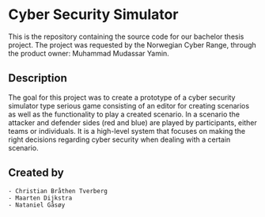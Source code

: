 # Cyber Security Simulator

This is the repository containing the source code for our bachelor thesis project.
The project was requested by the Norwegian Cyber Range, through the product owner: Muhammad Mudassar Yamin.

## Description

The goal for this project was to create a prototype of a cyber security simulator type serious game consisting of an editor for creating scenarios as well as the functionality to play a created scenario. In a scenario the attacker and defender sides (red and blue) are played by participants, either teams or individuals. It is a high-level system that focuses on making the right decisions regarding cyber security when dealing with a certain scenario.

## Created by  
	- Christian Bråthen Tverberg  
	- Maarten Dijkstra  
	- Nataniel Gåsøy
